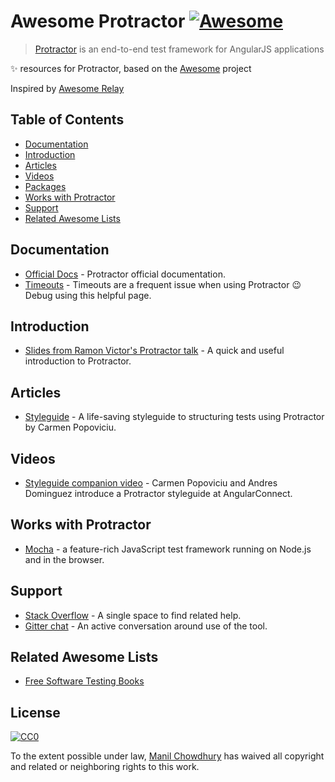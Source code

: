 # Awesome Protractor [![Awesome](https://cdn.rawgit.com/sindresorhus/awesome/d7305f38d29fed78fa85652e3a63e154dd8e8829/media/badge.svg)](https://github.com/sindresorhus/awesome)


> [Protractor](http://www.protractortest.org/) is an end-to-end test framework for AngularJS applications

✨ resources for Protractor, based on the [Awesome](https://github.com/sindresorhus/awesome/) project

Inspired by [Awesome Relay](https://github.com/expede/awesome-relay)


## Table of Contents

- [Documentation](#documentation)
- [Introduction](#introduction)
- [Articles](#articles)
- [Videos](#videos)
- [Packages](#packages)
- [Works with Protractor](#works-with-protractor)
- [Support](#support)
- [Related Awesome Lists](#related-awesome-lists)


## Documentation
- [Official Docs](http://www.protractortest.org/#/api) - Protractor official documentation.
- [Timeouts](http://www.protractortest.org/#/timeouts) - Timeouts are a frequent issue when using Protractor 😉 Debug using this helpful page.


## Introduction

- [Slides from Ramon Victor's Protractor talk](https://ramonvictor.github.io/protractor/slides/) - A quick and useful introduction to Protractor.


## Articles

- [Styleguide](https://github.com/CarmenPopoviciu/protractor-styleguide) - A life-saving styleguide to structuring tests using Protractor by Carmen Popoviciu.


## Videos

- [Styleguide companion video](https://www.youtube.com/watch?v=-lTGnYwnEuM) - Carmen Popoviciu and Andres Dominguez introduce a Protractor styleguide at AngularConnect.


## Works with Protractor

- [Mocha](https://mochajs.org/) - a feature-rich JavaScript test framework running on Node.js and in the browser.


## Support

- [Stack Overflow](http://stackoverflow.com/questions/tagged/protractor) - A single space to find related help.
- [Gitter chat](https://gitter.im/angular/protractor) - An active conversation around use of the tool.


## Related Awesome Lists

- [Free Software Testing Books](https://github.com/ligurio/free-software-testing-books/blob/master/free-software-testing-books.md)


## License

[![CC0](http://mirrors.creativecommons.org/presskit/buttons/88x31/svg/cc-zero.svg)](https://creativecommons.org/publicdomain/zero/1.0/)

To the extent possible under law, [Manil Chowdhury](https://chowdhurian.github.io) has waived all copyright and related or neighboring rights to this work.
